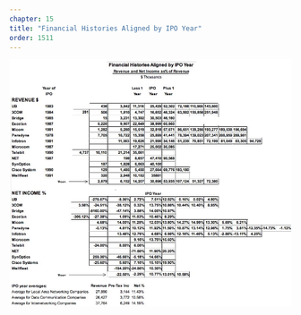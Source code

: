 ```yaml
---
chapter: 15
title: "Financial Histories Aligned by IPO Year"
order: 1511
---
```


![Financial Histories Aligned by IPO Year](/assets/img/a.11.jpg)